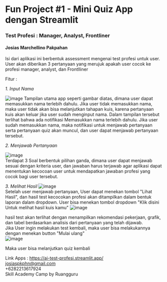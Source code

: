 # Fun Project #1 - Mini Quiz App dengan Streamlit

### Test Profesi : Manager, Analyst, Frontliner
#### Josias Marchellino Pakpahan

Isi dari aplikasi ini berbentuk assessment mengenai test profesi untuk user. User akan diberikan 3 pertanyaan yang merujuk apakah user cocok ke profesi manager, analyst, dan Frontlliner

Fitur :  

*1. Input Nama*  

   ![image](https://github.com/user-attachments/assets/bcda3032-8675-4e1a-ab01-b677d5cb801d)
   Tampilan utama app seperti gambar diatas, dimana user dapat memasukkan nama terlebih dahulu. Jika user tidak memasukkan nama, maka user tidak akan bisa melanjutkan tahapan kuis, karena pertanyaan kuis akan keluar jika user sudah menginput nama. Dalam tampilan tersebut terlihat bahwa ada notifikasi Memasukkan nama terlebih dahulu. Jika user sudah memasukkan nama, maka notifikasi untuk menjawab pertanyaan serta pertanyaan quiz akan muncul, dan user dapat menjawab pertanyaan tersebut.  
   
*2. Menjawab Pertanyaan*  

   ![image](https://github.com/user-attachments/assets/317217b1-e435-4500-9ecc-ef0cec039d25)  
   Terdapat 3 Soal berbentuk pilihan ganda, dimana user dapat menjawab sesuai dengan kriteria user, dan jawaban harus terjawab agar aplikasi dapat menentukan kecocoan user untuk mendapatkan jawaban profesi yang cocok bagi user tersebut.  
   
*3. Melihat Hasil*
   ![image](https://github.com/user-attachments/assets/cc4bb677-7c13-41ab-8ab5-83f289c9d0e9)  
Setelah user menjawab pertanyaan, User dapat menekan tombol "Lihat Hasil", dan hasil test kecocokan profesi akan ditampilkan dalam bentuk laporan dalam dropdown. User bisa menekan tombol dropdown "Klik disini Untuk melihat hasil kuis kamu"
   ![image](https://github.com/user-attachments/assets/bf676a5e-f01f-4997-a3b4-f89d3a2b24ed)  
   
   hasil test akan terlihat dengan menampilkan rekomendasi pekerjaan, grafik, dan tabel berdasarkan analisis dari pertanyaan yang telah dijawab.  
   Jika User ingin melakukan test kembali, maka user bisa melakukannya dengan menekan button "Mulai ulang"  
   ![image](https://github.com/user-attachments/assets/c8a2e7ce-24e4-41f8-bdee-1d9287f6b0e0)

   Maka user bisa melanjutkan quiz kembali


Link Apps : https://ai-test-profesi.streamlit.app/  
josiaspkphn@gmail.com  
+6282213617924  
Skill Academy Camp by Ruangguru

